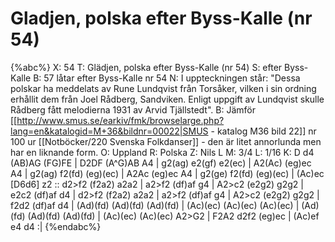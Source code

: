 # Gladjen, polska efter Byss-Kalle (nr 54)

{%abc%}
X: 54
T: Glädjen, polska efter Byss-Kalle (nr 54)
S: efter Byss-Kalle
B: 57 låtar efter Byss-Kalle nr 54
N: I uppteckningen står: "Dessa polskar ha meddelats av Rune Lundqvist från Torsåker, vilken i sin ordning erhållit dem från Joel Rådberg, Sandviken. Enligt uppgift av Lundqvist skulle Rådberg fått melodierna 1931 av Arvid Tjällstedt".
B: Jämför [[http://www.smus.se/earkiv/fmk/browselarge.php?lang=en&katalogid=M+36&bildnr=00022|SMUS - katalog M36 bild 22]] nr 100 ur [[Notböcker/220 Svenska Folkdanser]] - den är litet annorlunda men har en liknande form.
O: Uppland
R: Polska
Z: Nils L
M: 3/4
L: 1/16
K: D
d4 (AB)AG (FG)FE | D2DF (A^G)AB A4 | g2(ag) e2(gf) e2(ec) | A2(Ac) (eg)ec A4 |
g2(ag) f2(fd) (eg)(ec) | A2Ac (eg)ec A4 | g2(ge) f2(fd) (eg)(ec) | (Ac)ec [D6d6] z2 ::
d2>f2 (f2a2) a2a2 | a2>f2 (df)af g4 | A2>c2 (e2g2) g2g2 | e2c2 (df)af d4 |
d2>f2 (f2a2) a2a2 | a2>f2 (df)af g4 | A2>c2 (e2g2) g2g2 | f2d2 (df)af d4 |
(Ad)(fd) (Ad)(fd) (Ad)(fd) | (Ac)(ec) (Ac)(ec) (Ac)(ec) | (Ad)(fd) (Ad)(fd) (Ad)(fd) | (Ac)(ec) (Ac)(ec) A2>G2 |
F2A2 d2f2 (eg)ec | (Ac)ef e4 d4 :|
{%endabc%}
